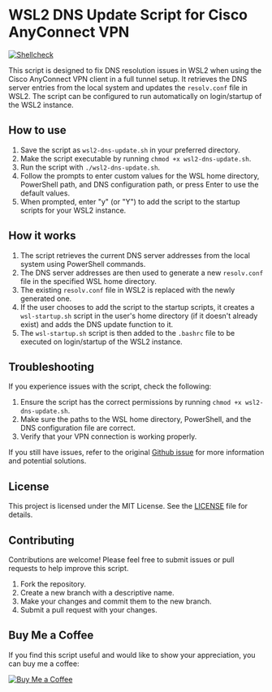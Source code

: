 # WSL2 DNS Update Script for Cisco AnyConnect VPN

[![Shellcheck](https://github.com/zifamathebula/fix-wsl2-dns-resolution/workflows/Shellcheck/badge.svg?event=push)](https://github.com/zifamathebula/fix-wsl2-dns-resolution/actions?query=Shellcheck)


This script is designed to fix DNS resolution issues in WSL2 when using the Cisco AnyConnect VPN client in a full tunnel setup. It retrieves the DNS server entries from the local system and updates the `resolv.conf` file in WSL2. The script can be configured to run automatically on login/startup of the WSL2 instance.

## How to use

1. Save the script as `wsl2-dns-update.sh` in your preferred directory.
2. Make the script executable by running `chmod +x wsl2-dns-update.sh`.
3. Run the script with `./wsl2-dns-update.sh`.
4. Follow the prompts to enter custom values for the WSL home directory, PowerShell path, and DNS configuration path, or press Enter to use the default values.
5. When prompted, enter "y" (or "Y") to add the script to the startup scripts for your WSL2 instance.

## How it works

1. The script retrieves the current DNS server addresses from the local system using PowerShell commands.
2. The DNS server addresses are then used to generate a new `resolv.conf` file in the specified WSL home directory.
3. The existing `resolv.conf` file in WSL2 is replaced with the newly generated one.
4. If the user chooses to add the script to the startup scripts, it creates a `wsl-startup.sh` script in the user's home directory (if it doesn't already exist) and adds the DNS update function to it.
5. The `wsl-startup.sh` script is then added to the `.bashrc` file to be executed on login/startup of the WSL2 instance.

## Troubleshooting

If you experience issues with the script, check the following:

1. Ensure the script has the correct permissions by running `chmod +x wsl2-dns-update.sh`.
2. Make sure the paths to the WSL home directory, PowerShell, and the DNS configuration file are correct.
3. Verify that your VPN connection is working properly.

If you still have issues, refer to the original [Github issue](https://github.com/microsoft/WSL/issues/1350#issuecomment-844452775) for more information and potential solutions.

## License

This project is licensed under the MIT License. See the [LICENSE](LICENSE.txt) file for details.

## Contributing

Contributions are welcome! Please feel free to submit issues or pull requests to help improve this script.

1. Fork the repository.
2. Create a new branch with a descriptive name.
3. Make your changes and commit them to the new branch.
4. Submit a pull request with your changes.

## Buy Me a Coffee

If you find this script useful and would like to show your appreciation, you can buy me a coffee:

[![Buy Me a Coffee](https://www.buymeacoffee.com/assets/img/custom_images/orange_img.png)](https://www.buymeacoffee.com/zifamathebula)

